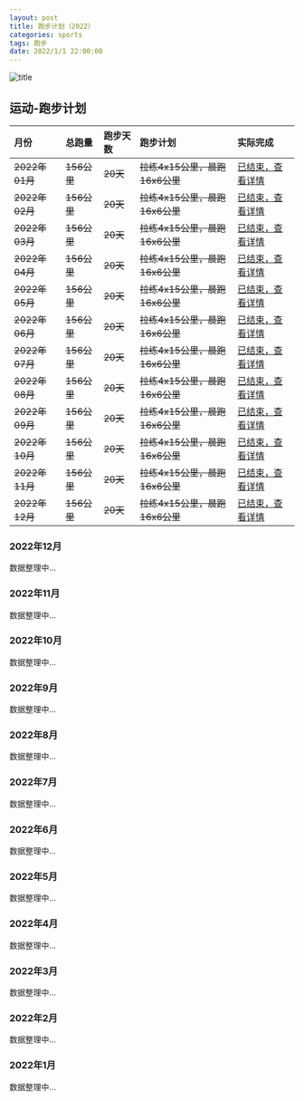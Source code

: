 ```yaml
---
layout: post
title: 跑步计划（2022）
categories: sports 
tags: 跑步
date: 2022/1/1 22:00:00
---
```


![title](https://image.sideproject.cn/titlex/titlex_129.jpg)

## 运动-跑步计划 ##

| 月份 |  总跑量 | 跑步天数 | 跑步计划 | 实际完成 |
| :--------- | :------ | :--- | :----------- | :--------- |
| ~~2022年01月~~ | ~~156公里~~ | ~~20天~~ | ~~拉练4x15公里，晨跑16x6公里~~ | [已结束，查看详情](#2022年1月) |
| ~~2022年02月~~ | ~~156公里~~ | ~~20天~~ | ~~拉练4x15公里，晨跑16x6公里~~ | [已结束，查看详情](#2022年2月) |
| ~~2022年03月~~ | ~~156公里~~ | ~~20天~~ | ~~拉练4x15公里，晨跑16x6公里~~ | [已结束，查看详情](#2022年3月) |
| ~~2022年04月~~ | ~~156公里~~ | ~~20天~~ | ~~拉练4x15公里，晨跑16x6公里~~ | [已结束，查看详情](#2022年4月) |
| ~~2022年05月~~ | ~~156公里~~ | ~~20天~~ | ~~拉练4x15公里，晨跑16x6公里~~ | [已结束，查看详情](#2022年5月) |
| ~~2022年06月~~ | ~~156公里~~ | ~~20天~~ | ~~拉练4x15公里，晨跑16x6公里~~ | [已结束，查看详情](#2022年6月) |
| ~~2022年07月~~ | ~~156公里~~ | ~~20天~~ | ~~拉练4x15公里，晨跑16x6公里~~ | [已结束，查看详情](#2022年7月) |
| ~~2022年08月~~ | ~~156公里~~ | ~~20天~~ | ~~拉练4x15公里，晨跑16x6公里~~ | [已结束，查看详情](#2022年8月) |
| ~~2022年09月~~ | ~~156公里~~ | ~~20天~~ | ~~拉练4x15公里，晨跑16x6公里~~ | [已结束，查看详情](#2022年9月) |
| ~~2022年10月~~ | ~~156公里~~ | ~~20天~~ | ~~拉练4x15公里，晨跑16x6公里~~ | [已结束，查看详情](#2022年10月) |
| ~~2022年11月~~ | ~~156公里~~ | ~~20天~~ | ~~拉练4x15公里，晨跑16x6公里~~ | [已结束，查看详情](#2022年11月) |
| ~~2022年12月~~ | ~~156公里~~ | ~~20天~~ | ~~拉练4x15公里，晨跑16x6公里~~ | [已结束，查看详情](#2022年12月) |

### 2022年12月

数据整理中...

### 2022年11月

数据整理中...

### 2022年10月

数据整理中...

### 2022年9月

数据整理中...

### 2022年8月

数据整理中...

### 2022年7月

数据整理中...

### 2022年6月

数据整理中...

### 2022年5月

数据整理中...

### 2022年4月

数据整理中...

### 2022年3月

数据整理中...

### 2022年2月

数据整理中...

### 2022年1月

数据整理中...
